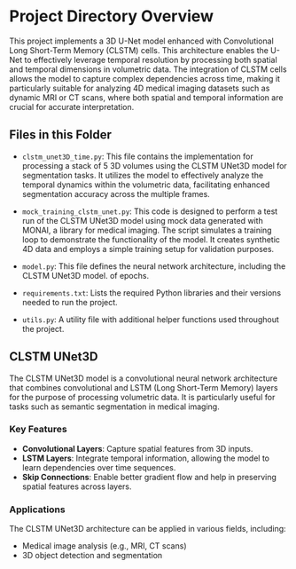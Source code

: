 # Project Directory Overview
This project implements a 3D U-Net model enhanced with Convolutional Long Short-Term Memory (CLSTM) cells. This architecture enables the U-Net to effectively leverage temporal resolution by processing both spatial and temporal dimensions in volumetric data. The integration of CLSTM cells allows the model to capture complex dependencies across time, making it particularly suitable for analyzing 4D medical imaging datasets such as dynamic MRI or CT scans, where both spatial and temporal information are crucial for accurate interpretation.

## Files in this Folder
- `clstm_unet3D_time.py`: This file contains the implementation for processing a stack of 5 3D volumes using the CLSTM UNet3D model for segmentation tasks. It utilizes the model to effectively analyze the temporal dynamics within the volumetric data, facilitating enhanced segmentation accuracy across the multiple frames.
- `mock_training_clstm_unet.py`: This code is designed to perform a test run of the CLSTM UNet3D model using mock data generated with MONAI, a library for medical imaging. The script simulates a training loop to demonstrate the functionality of the model. It creates synthetic 4D data and employs a simple training setup for validation purposes.

- `model.py`: This file defines the neural network architecture, including the CLSTM UNet3D model.
 of epochs.
- `requirements.txt`: Lists the required Python libraries and their versions needed to run the project.
- `utils.py`: A utility file with additional helper functions used throughout the project.

## CLSTM UNet3D

The CLSTM UNet3D model is a convolutional neural network architecture that combines convolutional and LSTM (Long Short-Term Memory) layers for the purpose of processing volumetric data. It is particularly useful for tasks such as semantic segmentation in medical imaging. 

### Key Features

- **Convolutional Layers**: Capture spatial features from 3D inputs.
- **LSTM Layers**: Integrate temporal information, allowing the model to learn dependencies over time sequences.
- **Skip Connections**: Enable better gradient flow and help in preserving spatial features across layers.

### Applications

The CLSTM UNet3D architecture can be applied in various fields, including:

- Medical image analysis (e.g., MRI, CT scans)
- 3D object detection and segmentation
